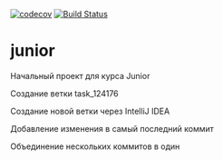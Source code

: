 ﻿[![codecov](https://codecov.io/gh/AntonKondratkov/akondratkov/branch/master/graph/badge.svg)](https://codecov.io/gh/AntonKondratkov/akondratkov)
[![Build Status](https://travis-ci.org/AntonKondratkov/akondratkov.svg?branch=master)](https://travis-ci.org/AntonKondratkov/akondratkov)

# junior
Начальный проект для курса Junior

Создание ветки task_124176

Создание новой ветки через IntelliJ IDEA

Добавление изменения в самый последний коммит

Объединение нескольких коммитов в один
